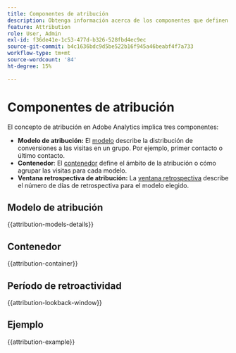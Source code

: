 ```yaml
---
title: Componentes de atribución
description: Obtenga información acerca de los componentes que definen la atribución.
feature: Attribution
role: User, Admin
exl-id: f36de41e-1c53-477d-b326-528fbd4ec9ec
source-git-commit: b4c1636bdc9d5be522b16f945a46beabf4f7a733
workflow-type: tm+mt
source-wordcount: '84'
ht-degree: 15%

---
```


# Componentes de atribución

El concepto de atribución en Adobe Analytics implica tres componentes:

* **Modelo de atribución:** El [modelo](#attribution-model) describe la distribución de conversiones a las visitas en un grupo. Por ejemplo, primer contacto o último contacto.
* **Contenedor**: El [contenedor](#container) define el ámbito de la atribución o cómo agrupar las visitas para cada modelo.
* **Ventana retrospectiva de atribución:** La [ventana retrospectiva](#lookback-window) describe el número de días de retrospectiva para el modelo elegido.


## Modelo de atribución

{{attribution-models-details}}


## Contenedor

{{attribution-container}}


## Período de retroactividad

{{attribution-lookback-window}}


## Ejemplo

{{attribution-example}}


<!--
## Attribution models

| UI icon | Attribution model | Definition | When to use |
| --- | --- | --- | --- |
| ![Last Touch](assets/last_touch1.png) | Last Touch | Gives 100% credit to the touch point occurring most recently before conversion. | The most basic and common attribution model. It is frequently used for conversions with a short consideration cycle. Last Touch is commonly used by teams managing search marketing or analyzing internal search keywords. |
| ![First Touch](assets/first_touch.png) | First Touch | Gives 100% credit to the touch point first seen in the attribution lookback window. | Another common attribution model useful for analyzing marketing channels intended to drive brand awareness or customer acquisition. It is frequently used by display or social marketing teams, but is also great for assessing onsite product recommendation effectiveness. |
| ![Same Touch](assets/same_touch.png) | Same Touch | Gives 100% credit to the very hit where the conversion occurred. If a touch point does not happen on the same hit as a conversion, It is bucketed under "None". | A helpful model when evaluating the content or user experience that was presented immediately at the time of conversion. Product or design teams often use this model to assess the effectiveness of a page where conversion happens. |
| ![Linear](assets/linear.png) | Linear | Gives equal credit to every touch point seen leading up to a conversion. | Useful for conversions with longer consideration cycles or user experiences that need more frequent customer engagement. It is often used by teams measuring mobile app notification effectiveness or with subscription-based products. |
| ![U-Shaped](assets/u_shaped.png) | U-Shaped | Gives 40% credit to the first interaction, 40% credit to the last interaction, and divides the remaining 20% to any touch points in between. For conversions with a single touch point, 100% credit is given. For conversions with two touch points, 50% credit is given to both. | A great model for those who value interactions that introduced or closed a conversion, but still want to recognize assisting interactions. U-Shaped attribution is commonly used by teams who take a more balanced approach but want to give more credit to channels that found or closed a conversion. |
| ![J-Shaped](assets/j_shaped.png) | J-Shaped | Gives 60% credit to the last interaction, 20% credit to the first interaction, and divides the remaining 20% to any touch points in between. For conversions with a single touch point, 100% credit is given. For conversions with two touch points, 75% credit is given to the last interaction, and 25% credit is given to the first. | This model is great for those who prioritize finders and closers, but want to focus on closing interactions. J-Shaped attribution is frequently used by teams who take a more balanced approach and want to give more credit to channels that closed a conversion. |
| ![Inverse J-Shaped](assets/inverse_j.png) | Inverse J | Gives 60% credit to the first touch point, 20% credit to the last touch point, and divides the remaining 20% to any touch points in between. For conversions with a single touch point, 100% credit is given. For conversions with two touch points, 75% credit is given to the first interaction, and 25% credit is given to the last. | This model is ideal for those who prioritize finders and closers, but want to focus on finding interactions. Inverse J attribution is used by teams who take a more balanced approach and want to give more credit to channels that initiated a conversion. |
| ![Custom](assets/custom.png) | Custom | Allows you to specify the weights you want to give to first touch points, last touch points, and any touch points in between. Values specified are normalized to 100% even if the custom numbers entered do not add to 100. For conversions with a single touch point, 100% credit is given. For interactions with two touch points, the middle parameter is ignored. The first and last touch points are then normalized to 100%, and credit is assigned accordingly. | This model is perfect for those who want full control over their attribution model and have specific needs that other attribution models do not fulfill. |
| ![Time Decay](assets/time_decay.png) | Time-Decay | Follows an exponential decay with a custom half-life parameter, where the default is 7 days. The weight of each channel depends on the amount of time that passed between the touch point initiation and the eventual conversion. The formula used to determine credit is `2^(-t/halflife)`, where `t` is the amount of time between a touch point and a conversion. All touch points are then normalized to 100%. | Great for teams who regularly run video advertising or who market against events with a predetermined date. The longer a conversion happens after a marketing event, the less credit is given. |
| ![Participation](assets/participation.png) | Participation | Gives 100% credit to all unique touch points. The total number of conversions is inflated compared to other attribution models. Participation deduplicates channels that are seen multiple times. | Excellent for understanding how often customers are exposed to a given interaction. Media organizations frequently use this model to calculate content velocity. Retail organizations often use this model to understand which parts of their site are critical to conversion. |
| ![Algorithmic](assets/algorithmic.png) | [Algorithmic](algorithmic.md) |  Uses statistical techniques to dynamically determine the optimal allocation of credit for the selected metric. | Useful to help avoid guesswork or heuristics when choosing the right attribution model for your business.  |

## Lookback windows

A lookback window is the amount of time a conversion should look back to include touch points. Attribution models that give more credit to first interactions see larger differences when viewing different lookback windows.

* **Visit lookback window:** Looks back up to the beginning of a the visit where a conversion happened. Visit lookback windows are narrow, as they don't look beyond the visit. Visit lookback windows respect the modified visit definition in virtual report suites.

* **Visitor lookback window:** Looks at all visits back up to the 1st of the month of the current date range. Visitor lookback windows are wide, as they can span many visits. Visitor lookback considers all values from the beginning of the month of the report's date range. For example, if the report date range is September 15 - September 30, the visitor lookback date range includes September 1 - September 30.

* **Custom lookback window:** Allows you to expand the attribution window beyond the reporting date range, up to a maximum of 90 days. Custom lookback windows are evaluated on each conversion in the reporting period. For example, for a conversion occurring on February 20, a lookback window of 10 days would evaluate all dimension touchpoints from February 10 - February 20 in the attribution model.

>[!BEGINSHADEBOX]
  
See ![VideoCheckedOut](/help/assets/icons/VideoCheckedOut.svg) [Custom lookback window](https://video.tv.adobe.com/v/36204?quality=12&learn=on){target="_blank"} for a demo video.
  
>[!ENDSHADEBOX]


## Example

Consider the following example:

1. On September 15, a visitor arrives to your site through a paid search advertisement, then leaves.
2. On September 18, the visitor arrives to your site again through a social media link they got from a friend. They add several items to their cart, but do not purchase anything.
3. On September 24, your marketing team sends them an email with a coupon for some of the items in their cart. They apply the coupon, but visit several other sites to see if any other coupons are available. They find another through a display ad, then ultimately make a purchase for $50.

Depending on your lookback window and attribution model, channels receive different credit. The following are some notable examples:

* Using **first touch** and a **visit lookback window**, attribution looks at only the third visit. Between email and display, email was first, so email gets 100% credit for the $50 purchase.
* Using **first touch** and a **visitor lookback window**, attribution looks at all three visits. Paid search was first, so it gets 100% credit for the $50 purchase.
* Using **linear** and a **visit lookback window**, credit is divided between email and display. Both of these channels each get $25 credit.
* Using **linear** and a **visitor lookback window**, credit is divided between paid search, social, email, and display. Each channel gets $12.50 credit for this purchase.
* Using **J-shaped** and a **visitor lookback window**, credit is divided between paid search, social, email, and display.
  * 60% credit is given to display, for $30.
  * 20% credit is given to paid search, for $10.
  * The remaining 20% is divided between social and email, giving $5 to each.
* Using **Time Decay** and a **visitor lookback window**, credit is divided between paid search, social, email, and display. Using the default 7-day half-life:
  * Gap of 0 days between display touch point and conversion. `2^(-0/7) = 1`
  * Gap of 0 days between email touch point and conversion. `2^(-0/7) = 1`
  * Gap of 6 days between social touch point and conversion. `2^(-6/7) = 0.552`
  * Gap of 9 days between paid search touch point and conversion. `2^(-9/7) = 0.41`
  * Normalizing these values results in the following:
    * Display: 33.8%, getting $16.88
    * Email: 33.8% getting $16.88
    * Social: 18.6%, getting $9.32
    * Paid Search: 13.8%, getting $6.92
* Using **Participation** and a **visitor lookback window**, the full $50 is attributed to paid search, social, email, and display. If you view revenue as a trended report instead of a ranked report, you would see the $50 on each respective day that the visitor touched a given marketing channel.

>[!TIP]
>
>Other conversion events, such as orders or custom events, are also divided if credit belongs to more than one channel. For example, if two channels contribute to a custom event using a Linear attribution model, both channels get 0.5 of the custom event. These event fractions are summed across all visits, then rounded to the nearest integer for reporting.

-->